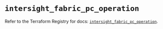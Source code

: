 # `intersight_fabric_pc_operation`

Refer to the Terraform Registry for docs: [`intersight_fabric_pc_operation`](https://registry.terraform.io/providers/ciscodevnet/intersight/1.0.71/docs/resources/fabric_pc_operation).
